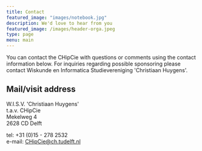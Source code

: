 ```yaml
---
title: Contact
featured_image: "images/notebook.jpg"
description: We'd love to hear from you
featured_image: /images/header-orga.jpeg
type: page
menu: main
---
```

You can contact the CHipCie with questions or comments using the contact information below. For inquiries regarding possible sponsoring please contact Wiskunde en Informatica Studievereniging 'Christiaan Huygens'.

## Mail/visit address
W.I.S.V. 'Christiaan Huygens'\
t.a.v. CHipCie\
Mekelweg 4\
2628 CD Delft

tel:	+31 (0)15 - 278 2532\
e-mail:	[CHipCie@ch.tudelft.nl](mailto:CHipCie@ch.tudelft.nl)

